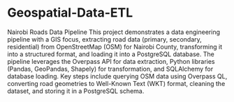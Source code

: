 # Geospatial-Data-ETL

Nairobi Roads Data Pipeline
This project demonstrates a data engineering pipeline with a GIS focus, extracting road data (primary, secondary, residential) from OpenStreetMap (OSM) for Nairobi County, transforming it into a structured format, and loading it into a PostgreSQL database. The pipeline leverages the Overpass API for data extraction, Python libraries (Pandas, GeoPandas, Shapely) for transformation, and SQLAlchemy for database loading. Key steps include querying OSM data using Overpass QL, converting road geometries to Well-Known Text (WKT) format, cleaning the dataset, and storing it in a PostgreSQL schema.

